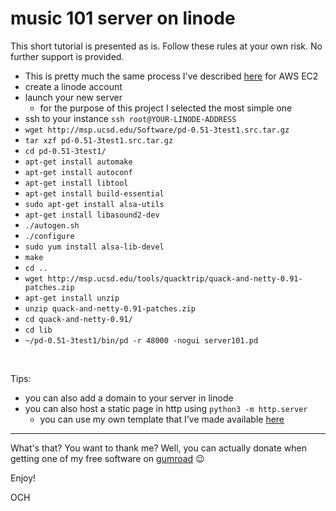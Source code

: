 # music 101 server on linode

This short tutorial is presented as is.
Follow these rules at your own risk.
No further support is provided.

- This is pretty much the same process I've described [here](https://github.com/omarcostahamido/One-Quick-Solution_Patches/blob/master/Other/music101-server-AWS-EC2.md) for AWS EC2
- create a linode account
- launch your new server
  - for the purpose of this project I selected the most simple one
- ssh to your instance `ssh root@YOUR-LINODE-ADDRESS`
- `wget http://msp.ucsd.edu/Software/pd-0.51-3test1.src.tar.gz`
- `tar xzf pd-0.51-3test1.src.tar.gz `
- `cd pd-0.51-3test1/`
- `apt-get install automake`
- `apt-get install autoconf`
- `apt-get install libtool`
- `apt-get install build-essential`
-	`sudo apt-get install alsa-utils`
-	`apt-get install libasound2-dev`
- `./autogen.sh `
- `./configure`
- `sudo yum install alsa-lib-devel`
- `make`
- `cd ..`
- `wget http://msp.ucsd.edu/tools/quacktrip/quack-and-netty-0.91-patches.zip`
- `apt-get install unzip`
- `unzip quack-and-netty-0.91-patches.zip `
- `cd quack-and-netty-0.91/`
- `cd lib`
- `~/pd-0.51-3test1/bin/pd -r 48000 -nogui server101.pd`
<br>

Tips:

- you can also add a domain to your server in linode
- you can also host a static page in http using `python3 -m http.server`
  - you can use my own template that I've made available [here](https://github.com/omarcostahamido/och.pw)


---
What's that? You want to thank me? Well, you can actually donate when getting one of my free software on [gumroad](https://gumroad.com/och) :wink:

Enjoy!

OCH
